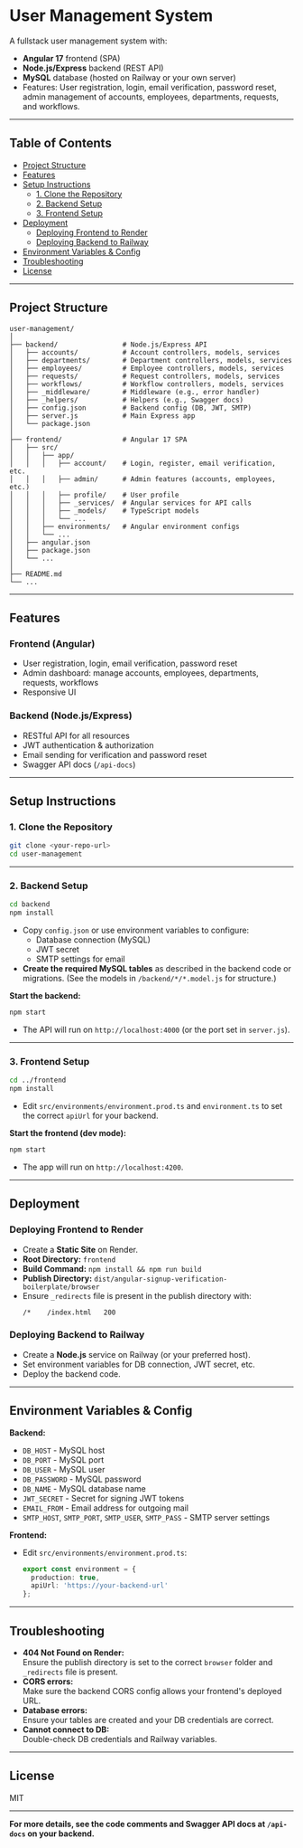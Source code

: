 # User Management System

A fullstack user management system with:
- **Angular 17** frontend (SPA)
- **Node.js/Express** backend (REST API)
- **MySQL** database (hosted on Railway or your own server)
- Features: User registration, login, email verification, password reset, admin management of accounts, employees, departments, requests, and workflows.

---

## Table of Contents

- [Project Structure](#project-structure)
- [Features](#features)
- [Setup Instructions](#setup-instructions)
  - [1. Clone the Repository](#1-clone-the-repository)
  - [2. Backend Setup](#2-backend-setup)
  - [3. Frontend Setup](#3-frontend-setup)
- [Deployment](#deployment)
  - [Deploying Frontend to Render](#deploying-frontend-to-render)
  - [Deploying Backend to Railway](#deploying-backend-to-railway)
- [Environment Variables & Config](#environment-variables--config)
- [Troubleshooting](#troubleshooting)
- [License](#license)

---

## Project Structure

```
user-management/
│
├── backend/                # Node.js/Express API
│   ├── accounts/           # Account controllers, models, services
│   ├── departments/        # Department controllers, models, services
│   ├── employees/          # Employee controllers, models, services
│   ├── requests/           # Request controllers, models, services
│   ├── workflows/          # Workflow controllers, models, services
│   ├── _middleware/        # Middleware (e.g., error handler)
│   ├── _helpers/           # Helpers (e.g., Swagger docs)
│   ├── config.json         # Backend config (DB, JWT, SMTP)
│   ├── server.js           # Main Express app
│   └── package.json
│
├── frontend/               # Angular 17 SPA
│   ├── src/
│   │   ├── app/
│   │   │   ├── account/    # Login, register, email verification, etc.
│   │   │   ├── admin/      # Admin features (accounts, employees, etc.)
│   │   │   ├── profile/    # User profile
│   │   │   ├── _services/  # Angular services for API calls
│   │   │   ├── _models/    # TypeScript models
│   │   │   └── ...
│   │   ├── environments/   # Angular environment configs
│   │   └── ...
│   ├── angular.json
│   ├── package.json
│   └── ...
│
├── README.md
└── ...
```

---

## Features

### **Frontend (Angular)**
- User registration, login, email verification, password reset
- Admin dashboard: manage accounts, employees, departments, requests, workflows
- Responsive UI

### **Backend (Node.js/Express)**
- RESTful API for all resources
- JWT authentication & authorization
- Email sending for verification and password reset
- Swagger API docs (`/api-docs`)

---

## Setup Instructions

### 1. Clone the Repository

```bash
git clone <your-repo-url>
cd user-management
```

---

### 2. Backend Setup

```bash
cd backend
npm install
```

- Copy `config.json` or use environment variables to configure:
  - Database connection (MySQL)
  - JWT secret
  - SMTP settings for email
- **Create the required MySQL tables** as described in the backend code or migrations. (See the models in `/backend/*/*.model.js` for structure.)

**Start the backend:**
```bash
npm start
```
- The API will run on `http://localhost:4000` (or the port set in `server.js`).

---

### 3. Frontend Setup

```bash
cd ../frontend
npm install
```

- Edit `src/environments/environment.prod.ts` and `environment.ts` to set the correct `apiUrl` for your backend.

**Start the frontend (dev mode):**
```bash
npm start
```
- The app will run on `http://localhost:4200`.

---

## Deployment

### Deploying Frontend to Render

- Create a **Static Site** on Render.
- **Root Directory:** `frontend`
- **Build Command:** `npm install && npm run build`
- **Publish Directory:** `dist/angular-signup-verification-boilerplate/browser`
- Ensure `_redirects` file is present in the publish directory with:
  ```
  /*    /index.html   200
  ```

### Deploying Backend to Railway

- Create a **Node.js** service on Railway (or your preferred host).
- Set environment variables for DB connection, JWT secret, etc.
- Deploy the backend code.

---

## Environment Variables & Config

**Backend:**
- `DB_HOST` - MySQL host
- `DB_PORT` - MySQL port
- `DB_USER` - MySQL user
- `DB_PASSWORD` - MySQL password
- `DB_NAME` - MySQL database name
- `JWT_SECRET` - Secret for signing JWT tokens
- `EMAIL_FROM` - Email address for outgoing mail
- `SMTP_HOST`, `SMTP_PORT`, `SMTP_USER`, `SMTP_PASS` - SMTP server settings

**Frontend:**
- Edit `src/environments/environment.prod.ts`:
  ```typescript
  export const environment = {
    production: true,
    apiUrl: 'https://your-backend-url'
  };
  ```

---

## Troubleshooting

- **404 Not Found on Render:**  
  Ensure the publish directory is set to the correct `browser` folder and `_redirects` file is present.
- **CORS errors:**  
  Make sure the backend CORS config allows your frontend's deployed URL.
- **Database errors:**  
  Ensure your tables are created and your DB credentials are correct.
- **Cannot connect to DB:**  
  Double-check DB credentials and Railway variables.

---

## License

MIT

---

**For more details, see the code comments and Swagger API docs at `/api-docs` on your backend.**
